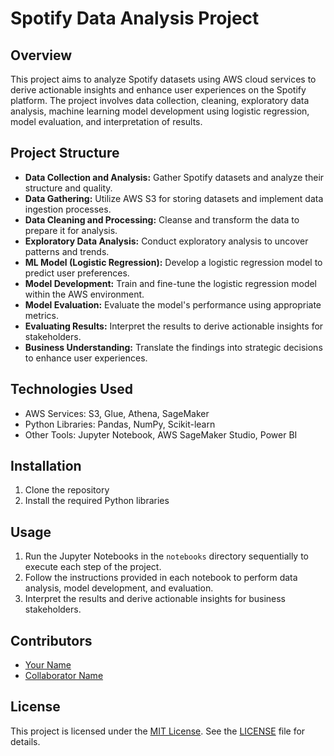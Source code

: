 # Spotify Data Analysis Project

## Overview
This project aims to analyze Spotify datasets using AWS cloud services to derive actionable insights and enhance user experiences on the Spotify platform. The project involves data collection, cleaning, exploratory data analysis, machine learning model development using logistic regression, model evaluation, and interpretation of results.

## Project Structure
- **Data Collection and Analysis:** Gather Spotify datasets and analyze their structure and quality.
- **Data Gathering:** Utilize AWS S3 for storing datasets and implement data ingestion processes.
- **Data Cleaning and Processing:** Cleanse and transform the data to prepare it for analysis.
- **Exploratory Data Analysis:** Conduct exploratory analysis to uncover patterns and trends.
- **ML Model (Logistic Regression):** Develop a logistic regression model to predict user preferences.
- **Model Development:** Train and fine-tune the logistic regression model within the AWS environment.
- **Model Evaluation:** Evaluate the model's performance using appropriate metrics.
- **Evaluating Results:** Interpret the results to derive actionable insights for stakeholders.
- **Business Understanding:** Translate the findings into strategic decisions to enhance user experiences.

## Technologies Used
- AWS Services: S3, Glue, Athena, SageMaker
- Python Libraries: Pandas, NumPy, Scikit-learn
- Other Tools: Jupyter Notebook, AWS SageMaker Studio, Power BI

## Installation
1. Clone the repository
2. Install the required Python libraries

## Usage
1. Run the Jupyter Notebooks in the `notebooks` directory sequentially to execute each step of the project.
2. Follow the instructions provided in each notebook to perform data analysis, model development, and evaluation.
3. Interpret the results and derive actionable insights for business stakeholders.

## Contributors
- [Your Name](https://github.com/your_username)
- [Collaborator Name](https://github.com/collaborator_username)

## License
This project is licensed under the [MIT License](https://opensource.org/licenses/MIT). See the [LICENSE](LICENSE) file for details.


